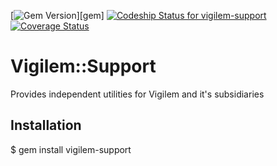 [![Gem Version](https://img.shields.io/gem/v/vigilem-support.svg)][gem]
[![Codeship Status for vigilem-support](https://codeship.com/projects/a31421a0-a511-0132-df23-72e52541da30/status?branch=master)](https://codeship.com/projects/66597)
[![Coverage Status](https://coveralls.io/repos/jtzero/vigilem-support/badge.svg)](https://coveralls.io/r/jtzero/vigilem-support)

# Vigilem::Support
  Provides independent utilities for Vigilem and it's subsidiaries 
  
## Installation
  $ gem install vigilem-support
  
